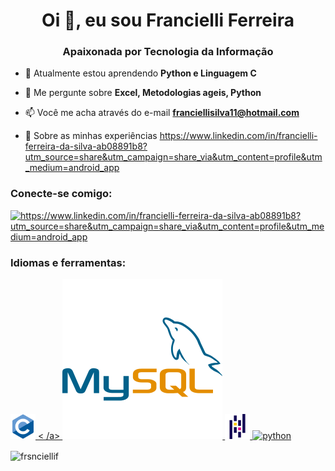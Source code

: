 <h1 align="center">Oi 👋, eu sou Francielli Ferreira</h1>
<h3 align="center">Apaixonada por Tecnologia da Informação</h3>

- 🌱 Atualmente estou aprendendo **Python e Linguagem C**

- 💬 Me pergunte sobre **Excel, Metodologias ageis, Python**

- 📫 Você me acha através do e-mail  **franciellisilva11@hotmail.com**

- 📄 Sobre as minhas experiências https://www.linkedin.com/in/francielli-ferreira-da-silva-ab08891b8?utm_source=share&utm_campaign=share_via&utm_content=profile&utm_medium=android_app

<h3 align="left">Conecte-se comigo:</h3>
<p align="left">
<a href="https://linkedin.com/in/https://www.linkedin.com/in/francielli-ferreira-da-silva-ab08891b8?utm_source=share&utm_campaign=share_via&utm_content=profile&utm_medium=android_app" target="blank" ><img align="center" src="https://raw.githubusercontent.com/rahuldkjain/github-profile-readme-generator/master/src/images/icons/Social/linked-in-alt.svg" alt ="https://www.linkedin.com/in/francielli-ferreira-da-silva-ab08891b8?utm_source=share&utm_campaign=share_via&utm_content=profile&utm_medium=android_app" height="30" width="40" /></a>
</p>

<h3 align="left">Idiomas e ferramentas:</h3>
<p align="left"> <a href="https://www.cprogramming.com/" target="_blank" rel="noreferrer" > <img src="https://raw.githubusercontent.com/devicons/devicon/master/icons/c/c-original.svg" alt="c" width="40" height="40"/> < /a> <a href="https://www.mysql.com/" target="_blank" rel="noreferrer"> <img src="https://raw.githubusercontent.com/devicons/devicon/master /icons/mysql/mysql-original-wordmark.svg" alt="mysql" largura="40" altura="40"/> </a> <a href="https://pandas.pydata.org/" alvo="_em branco" rel="noreferrer"> <img src="https://raw.githubusercontent.com/devicons/devicon/2ae2a900d2f041da66e950e4d48052658d850630/icons/pandas/pandas-original.svg" alt="pandas" width="40" height=" 40"/> </a> <a href="https://www.python.org" target="_blank" rel="noreferrer"> <img src="https://raw.githubusercontent.com/devicons /devicon/master/icons/python/python-original.svg" alt="python" largura="40" altura="40"/> </a> </p>

<p><img align="center" src="https://github-readme-stats.vercel.app/api/top-langs?username=frsnciellif&show_icons=true&locale=en&layout=compact" alt="frsnciellif" /></p>


<!---
- 👋 Hi, I’m @FrancielliF
- 👀 I’m interested in ...
- 🌱 I’m currently learning ...
- 💞️ I’m looking to collaborate on ...
- 📫 How to reach me ...
- 😄 Pronouns: ...
- ⚡ Fun fact: ...


FrancielliF/FrancielliF is a ✨ special ✨ repository because its `README.md` (this file) appears on your GitHub profile.
You can click the Preview link to take a look at your changes.
--->

